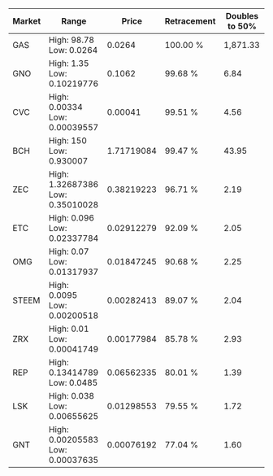 | Market | Range | Price| Retracement | Doubles to 50% |
| --- | --- | --- | --- | --- |
| GAS | High: 98.78<br />Low: 0.0264 | 0.0264 | 100.00 % | 1,871.33 |
| GNO | High: 1.35<br />Low: 0.10219776 | 0.1062 | 99.68 % | 6.84 |
| CVC | High: 0.00334<br />Low: 0.00039557 | 0.00041 | 99.51 % | 4.56 |
| BCH | High: 150<br />Low: 0.930007 | 1.71719084 | 99.47 % | 43.95 |
| ZEC | High: 1.32687386<br />Low: 0.35010028 | 0.38219223 | 96.71 % | 2.19 |
| ETC | High: 0.096<br />Low: 0.02337784 | 0.02912279 | 92.09 % | 2.05 |
| OMG | High: 0.07<br />Low: 0.01317937 | 0.01847245 | 90.68 % | 2.25 |
| STEEM | High: 0.0095<br />Low: 0.00200518 | 0.00282413 | 89.07 % | 2.04 |
| ZRX | High: 0.01<br />Low: 0.00041749 | 0.00177984 | 85.78 % | 2.93 |
| REP | High: 0.13414789<br />Low: 0.0485 | 0.06562335 | 80.01 % | 1.39 |
| LSK | High: 0.038<br />Low: 0.00655625 | 0.01298553 | 79.55 % | 1.72 |
| GNT | High: 0.00205583<br />Low: 0.00037635 | 0.00076192 | 77.04 % | 1.60 |

